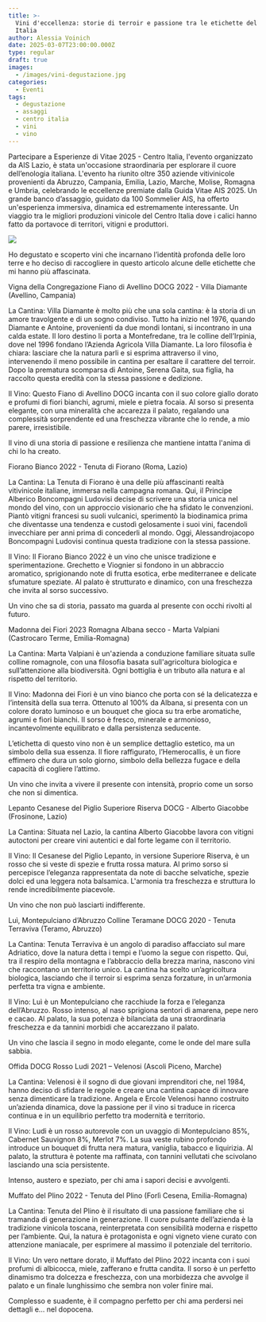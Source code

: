 ```yaml
---
title: >-
  Vini d'eccellenza: storie di terroir e passione tra le etichette del centro
  Italia
author: Alessia Voinich
date: 2025-03-07T23:00:00.000Z
type: regular
draft: true
images:
  - /images/vini-degustazione.jpg
categories:
  - Eventi
tags:
  - degustazione
  - assaggi
  - centro italia
  - vini
  - vino
---
```


Partecipare a Esperienze di Vitae 2025 - Centro Italia, l'evento organizzato da AIS Lazio, è stata un'occasione straordinaria per esplorare il cuore dell’enologia italiana. 
L'evento ha riunito oltre 350 aziende vitivinicole provenienti da Abruzzo, Campania, Emilia, Lazio, Marche, Molise, Romagna e Umbria, celebrando le eccellenze premiate dalla Guida Vitae AIS 2025. Un grande banco d’assaggio, guidato da 100 Sommelier AIS, ha offerto un'esperienza immersiva, dinamica ed estremamente interessante. Un viaggio tra le migliori produzioni vinicole del Centro Italia dove i calici hanno fatto da portavoce di territori, vitigni e produttori. 

![](/images/vini-banco-degustazione.jpg)

Ho degustato e scoperto vini che incarnano l’identità profonda delle loro terre e ho deciso di raccogliere in questo articolo alcune delle etichette che mi hanno più affascinata. 

Vigna della Congregazione Fiano di Avellino DOCG 2022 - Villa Diamante (Avellino, Campania)

La Cantina: Villa Diamante è molto più che una sola cantina: è la storia di un amore travolgente e di un sogno condiviso. Tutto ha inizio nel 1976, quando Diamante e Antoine, provenienti da due mondi lontani, si incontrano in una calda estate. Il loro destino li porta a Montefredane, tra le colline dell’Irpinia, dove nel 1996 fondano l’Azienda Agricola Villa Diamante. La loro filosofia è chiara: lasciare che la natura parli e si esprima attraverso il vino, intervenendo il meno possibile in cantina per esaltare il carattere del terroir. Dopo la prematura scomparsa di Antoine, Serena Gaita, sua figlia, ha raccolto questa eredità con la stessa passione e dedizione.

Il Vino: Questo Fiano di Avellino DOCG incanta con il suo colore giallo dorato e profumi di fiori bianchi, agrumi, miele e pietra focaia. Al sorso si presenta elegante, con una mineralità che accarezza il palato, regalando una complessità sorprendente ed una freschezza vibrante che lo rende, a mio parere, irresistibile.

Il vino di una storia di passione e resilienza che mantiene intatta l'anima di chi lo ha creato.

Fiorano Bianco 2022 - Tenuta di Fiorano (Roma, Lazio)

La Cantina: La Tenuta di Fiorano è una delle più affascinanti realtà vitivinicole italiane, immersa nella campagna romana. Qui, il Principe Alberico Boncompagni Ludovisi decise di scrivere una storia unica nel mondo del vino, con un approccio visionario che ha sfidato le convenzioni. Piantò vitigni francesi su suoli vulcanici, sperimentò la biodinamica prima che diventasse una tendenza e custodì gelosamente i suoi vini, facendoli invecchiare per anni prima di concederli al mondo. Oggi, Alessandrojacopo Boncompagni Ludovisi continua questa tradizione con la stessa passione.

Il Vino: Il Fiorano Bianco 2022 è un vino che unisce tradizione e sperimentazione. Grechetto e Viognier si fondono in un abbraccio aromatico, sprigionando note di frutta esotica, erbe mediterranee e delicate sfumature speziate. Al palato è strutturato e dinamico, con una freschezza che invita al sorso successivo. 

Un vino che sa di storia, passato ma guarda al presente con occhi rivolti al futuro.

Madonna dei Fiori 2023 Romagna Albana secco - Marta Valpiani (Castrocaro Terme, Emilia-Romagna)

La Cantina: Marta Valpiani è un'azienda a conduzione familiare situata sulle colline romagnole, con una filosofia basata sull'agricoltura biologica e sull’attenzione alla biodiversità. Ogni bottiglia è un tributo alla natura e al rispetto del territorio.

Il Vino: Madonna dei Fiori è un vino bianco che porta con sé la delicatezza e l’intensità della sua terra. Ottenuto al 100% da Albana, si presenta con un colore dorato luminoso e un bouquet che gioca su tra erbe aromatiche, agrumi e fiori bianchi. Il sorso è fresco, minerale e armonioso, incantevolmente equilibrato e dalla persistenza seducente.

L’etichetta di questo vino non è un semplice dettaglio estetico, ma un simbolo della sua essenza. Il fiore raffigurato, l’Hemerocallis, è un fiore effimero che dura un solo giorno, simbolo della bellezza fugace e della capacità di cogliere l’attimo. 

Un vino che invita a vivere il presente con intensità, proprio come un sorso che non si dimentica.

Lepanto Cesanese del Piglio Superiore Riserva DOCG - Alberto Giacobbe (Frosinone, Lazio)

La Cantina: Situata nel Lazio, la cantina Alberto Giacobbe lavora con vitigni autoctoni per creare vini autentici e dal forte legame con il territorio.

Il Vino: Il Cesanese del Piglio Lepanto, in versione Superiore Riserva, è un rosso che si veste di spezie e frutta rossa matura. Al primo sorso si percepisce l’eleganza rappresentata da note di bacche selvatiche, spezie dolci ed una leggera nota balsamica. L'armonia tra freschezza e struttura lo rende incredibilmente piacevole.

Un vino che non può lasciarti indifferente.

Luì, Montepulciano d’Abruzzo Colline Teramane DOCG 2020 - Tenuta Terraviva (Teramo, Abruzzo)

La Cantina: Tenuta Terraviva è un angolo di paradiso affacciato sul mare Adriatico, dove la natura detta i tempi e l’uomo la segue con rispetto. Qui, tra il respiro della montagna e l’abbraccio della brezza marina, nascono vini che raccontano un territorio unico. La cantina ha scelto un’agricoltura biologica, lasciando che il terroir si esprima senza forzature, in un’armonia perfetta tra vigna e ambiente.

Il Vino: Luì è un Montepulciano che racchiude la forza e l’eleganza dell’Abruzzo. Rosso intenso, al naso sprigiona sentori di amarena, pepe nero e cacao. Al palato, la sua potenza è bilanciata da una straordinaria freschezza e da tannini morbidi che accarezzano il palato. 

Un vino che lascia il segno in modo elegante, come le onde del mare sulla sabbia.

Offida DOCG Rosso Ludi 2021 – Velenosi (Ascoli Piceno, Marche)

La Cantina: Velenosi è il sogno di due giovani imprenditori che, nel 1984, hanno deciso di sfidare le regole e creare una cantina capace di innovare senza dimenticare la tradizione. Angela e Ercole Velenosi hanno costruito un’azienda dinamica, dove la passione per il vino si traduce in ricerca continua e in un equilibrio perfetto tra modernità e territorio.

Il Vino: Ludi è un rosso autorevole con un uvaggio di Montepulciano 85%, Cabernet Sauvignon 8%, Merlot 7%. La sua veste rubino profondo introduce un bouquet di frutta nera matura, vaniglia, tabacco e liquirizia. Al palato, la struttura è potente ma raffinata, con tannini vellutati che scivolano lasciando una scia persistente. 

Intenso, austero e speziato, per chi ama i sapori decisi e avvolgenti.

Muffato del Plino 2022 - Tenuta del Plino (Forlì Cesena, Emilia-Romagna)

La Cantina: Tenuta del Plino è il risultato di una passione familiare che si tramanda di generazione in generazione. Il cuore pulsante dell’azienda è la tradizione vinicola toscana, reinterpretata con sensibilità moderna e rispetto per l’ambiente. Qui, la natura è protagonista e ogni vigneto viene curato con attenzione maniacale, per esprimere al massimo il potenziale del territorio.

Il Vino: Un vero nettare dorato, il Muffato del Plino 2022 incanta con i suoi profumi di albicocca, miele, zafferano e frutta candita. Il sorso è un perfetto dinamismo tra dolcezza e freschezza, con una morbidezza che avvolge il palato e un finale lunghissimo che sembra non voler finire mai. 

Complesso e suadente, è il compagno perfetto per chi ama perdersi nei dettagli e… nel dopocena.
